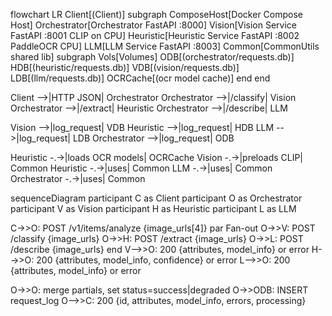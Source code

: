 flowchart LR
  Client[(Client)]
  subgraph ComposeHost[Docker Compose Host]
    Orchestrator[Orchestrator
    FastAPI :8000]
    Vision[Vision Service 
    FastAPI :8001
    CLIP on CPU]
    Heuristic[Heuristic Service
    FastAPI :8002
    PaddleOCR CPU]
    LLM[LLM Service
    FastAPI :8003]
    Common[CommonUtils
    shared lib]
    subgraph Vols[Volumes]
      ODB[(orchestrator/requests.db)]
      HDB[(heuristic/requests.db)]
      VDB[(vision/requests.db)]
      LDB[(llm/requests.db)]
      OCRCache[(ocr model cache)]
    end
  end

  Client -->|HTTP JSON| Orchestrator
  Orchestrator -->|/classify| Vision
  Orchestrator -->|/extract| Heuristic
  Orchestrator -->|/describe| LLM

  Vision -->|log_request| VDB
  Heuristic -->|log_request| HDB
  LLM -->|log_request| LDB
  Orchestrator -->|log_request| ODB

  Heuristic -.->|loads OCR models| OCRCache
  Vision -.->|preloads CLIP| Common
  Heuristic -.->|uses| Common
  LLM -.->|uses| Common
  Orchestrator -.->|uses| Common

sequenceDiagram
  participant C as Client
  participant O as Orchestrator
  participant V as Vision
  participant H as Heuristic
  participant L as LLM

  C->>O: POST /v1/items/analyze {image_urls[4]}
  par Fan-out
    O->>V: POST /classify {image_urls}
    O->>H: POST /extract {image_urls}
    O->>L: POST /describe {image_urls}
  end
  V-->>O: 200 {attributes, model_info} or error
  H-->>O: 200 {attributes, model_info, confidence} or error
  L-->>O: 200 {attributes, model_info} or error

  O->>O: merge partials, set status=success|degraded
  O->>ODB: INSERT request_log
  O-->>C: 200 {id, attributes, model_info, errors, processing}
